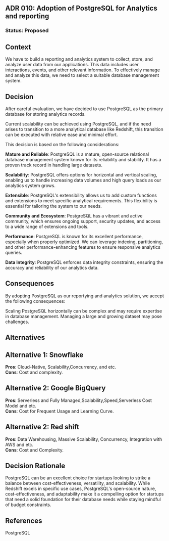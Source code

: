 ## ADR 010: Adoption of PostgreSQL for Analytics and reporting

### Status: Proposed

## Context
We have to build a reporting  and analytics system to collect, store, and analyze user data from our applications. This data includes user interactions, events, and other relevant information. To effectively manage and analyze this data, we need to select a suitable database management system.

## Decision
After careful evaluation, we have decided to use PostgreSQL as the primary database for storing analytics records.

Current scalability can be achieved using PostgreSQL, and if the need arises to transition to a more analytical database like Redshift, this transition can be executed with relative ease and minimal effort.

This decision is based on the following considerations:

**Mature and Reliable**: PostgreSQL is a mature, open-source relational database management system known for its reliability and stability. It has a proven track record in handling large datasets.

**Scalability**: PostgreSQL offers options for horizontal and vertical scaling, enabling us to handle increasing data volumes and high query loads as our analytics system grows.

**Extensible**: PostgreSQL's extensibility allows us to add custom functions and extensions to meet specific analytical requirements. This flexibility is essential for tailoring the system to our needs.

**Community and Ecosystem**: PostgreSQL has a vibrant and active community, which ensures ongoing support, security updates, and access to a wide range of extensions and tools.

**Performance**: PostgreSQL is known for its excellent performance, especially when properly optimized. We can leverage indexing, partitioning, and other performance-enhancing features to ensure responsive analytics queries.

**Data Integrity**: PostgreSQL enforces data integrity constraints, ensuring the accuracy and reliability of our analytics data.

## Consequences
By adopting PostgreSQL as our reportying and analytics solution, we accept the following consequences:

Scaling PostgreSQL horizontally can be complex and may require expertise in database management. Managing a large and growing dataset may pose challenges.

## Alternatives
## Alternative 1: Snowflake
**Pros**: Cloud-Native, Scalability,Concurrency, and etc.    
**Cons**: Cost and complexity.

## Alternative 2: Google BigQuery
**Pros**: Serverless and Fully Managed,Scalability,Speed,Serverless Cost Model and etc.  
**Cons**: Cost for Frequent Usage and Learning Curve.  

## Alternative 2: Red shift
**Pros**: Data Warehousing, Massive Scalability, Concurrency, Integration with AWS and etc.    
**Cons**: Cost and Complexity.

## Decision Rationale
PostgreSQL can be an excellent choice for startups looking to strike a balance between cost-effectiveness, versatility, and scalability. While Redshift excels in specific use cases, PostgreSQL's open-source nature, cost-effectiveness, and adaptability make it a compelling option for startups that need a solid foundation for their database needs while staying mindful of budget constraints.

## References
PostgreSQL  


